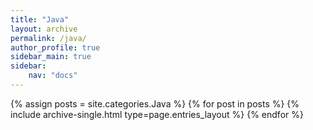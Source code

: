 ```yaml
---
title: "Java"
layout: archive
permalink: /java/
author_profile: true
sidebar_main: true
sidebar:
    nav: "docs"
---
```


{% assign posts = site.categories.Java %}
{% for post in posts %} {% include archive-single.html type=page.entries_layout %} {% endfor %}
